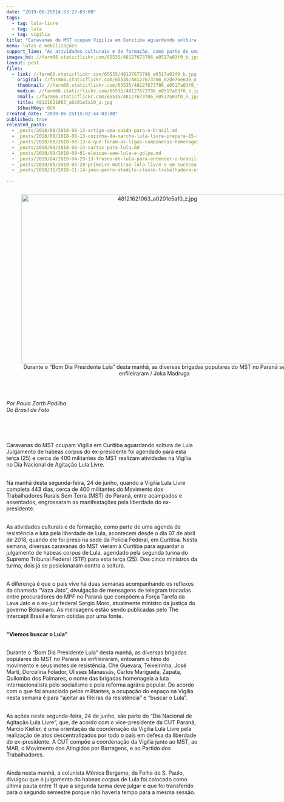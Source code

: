```yaml
---
date: "2019-06-25T14:53:27-03:00"
tags:
  - tag: lula-livre
  - tag: lula
  - tag: vigilia
title: "Caravanas do MST ocupam Vigília em Curitiba aguardando soltura de Lula\n"
menu: lutas e mobilizações
support_line: "As atividades culturais e de formação, como parte de uma agenda de resistência e luta pela liberdade de Lula"
images_hd: //farm66.staticflickr.com/65535/48127673786_e0517a03f0_b.jpg
layout: post
files:
  - link: //farm66.staticflickr.com/65535/48127673786_e0517a03f0_b.jpg
    original: //farm66.staticflickr.com/65535/48127673786_02de76e6d0_o.jpg
    thumbnail: //farm66.staticflickr.com/65535/48127673786_e0517a03f0_t.jpg
    medium: //farm66.staticflickr.com/65535/48127673786_e0517a03f0_z.jpg
    small: //farm66.staticflickr.com/65535/48127673786_e0517a03f0_n.jpg
    title: 48121621063_a0201e5a10_z.jpg
    $$hashKey: 0UX
created_date: "2019-06-25T15:02:44-03:00"
published: true
releated_posts:
  - _posts/2018/08/2018-08-13-artigo-uma-saida-para-o-brasil.md
  - _posts/2018/08/2018-08-13-cozinha-da-marcha-lula-livre-prepara-15-mil-refeicoes-por-dia.md
  - _posts/2018/08/2018-08-13-o-que-foram-as-ligas-camponesas-homenageadas-pela-marcha-do-mst.md
  - _posts/2018/08/2018-08-14-cartas-para-lula.md
  - _posts/2018/09/2018-09-01-eleicao-sem-lula-e-golpe.md
  - _posts/2019/04/2019-04-29-13-frases-de-lula-para-entender-o-brasil-nos-dias-de-hoje.md
  - _posts/2019/05/2019-05-28-primeiro-mutirao-lula-livre-e-um-sucesso-nas-ruas-de-todo-o-brasil.md
  - _posts/2018/11/2018-11-14-joao-pedro-stedile-classe-trabalhadora-esta-presa-com-lula.md

---
```

<div style="text-align:center">
<figure class="image" style="display:inline-block"><img alt="48121621063_a0201e5a10_z.jpg" height="445" src="//farm66.staticflickr.com/65535/48127673786_e0517a03f0_b.jpg" width="700" />
<figcaption>Durante o &ldquo;Bom Dia Presidente Lula&rdquo; desta manh&atilde;, as diversas brigadas populares do MST no Paran&aacute; se enfileiraram / Joka Madruga</figcaption>
</figure>
</div>

<p><br />
<br />
<em>Por Paula Zarth Padilha<br />
Do&nbsp;Brasil de Fato</em></p>

<p>&nbsp;</p>

<p>&nbsp;</p>

<p>Caravanas do MST ocupam Vig&iacute;lia em Curitiba aguardando soltura de Lula<br />
Julgamento de habeas corpus do ex-presidente foi agendado para esta ter&ccedil;a (25) e cerca de 400 militantes do MST realizam atividades na Vig&iacute;lia no Dia Nacional de Agita&ccedil;&atilde;o Lula Livre.</p>

<p><br />
Na manh&atilde; desta segunda-feira, 24 de junho, quando a Vig&iacute;lia Lula Livre completa 443 dias, cerca de 400 militantes do Movimento dos Trabalhadores Rurais Sem Terra (MST) do Paran&aacute;, entre acampados e assentados, engrossaram as manifesta&ccedil;&otilde;es pela liberdade do ex-presidente.</p>

<p><br />
As atividades culturais e de forma&ccedil;&atilde;o, como parte de uma agenda de resist&ecirc;ncia e luta pela liberdade de Lula, acontecem desde o dia 07 de abril de 2018, quando ele foi preso na sede da Pol&iacute;cia Federal, em Curitiba. Nesta semana, diversas caravanas do MST vieram &agrave; Curitiba para aguardar o julgamento de habeas corpus de Lula, agendado pela segunda turma do Supremo Tribunal Federal (STF) para esta ter&ccedil;a (25). Dos cinco ministros da turma, dois j&aacute; se posicionaram contra a soltura.&nbsp;</p>

<p><br />
A diferen&ccedil;a &eacute; que o pa&iacute;s vive h&aacute; duas semanas acompanhando os reflexos da chamada &ldquo;Vaza Jato&rdquo;, divulga&ccedil;&atilde;o de mensagens de telegram trocadas entre procuradores do MPF no Paran&aacute; que comp&otilde;em a For&ccedil;a Tarefa da Lava Jato e o ex-juiz federal Sergio Moro, atualmente ministro da justi&ccedil;a do governo Bolsonaro. As mensagens est&atilde;o sendo publicadas pelo The Intercept Brasil e foram obtidas por uma fonte.</p>

<p><br />
<strong>&ldquo;Viemos buscar o Lula&rdquo;</strong></p>

<p><br />
Durante o &ldquo;Bom Dia Presidente Lula&rdquo; desta manh&atilde;, as diversas brigadas populares do MST no Paran&aacute; se enfileiraram, entoaram o hino do movimento e seus motes de resist&ecirc;ncia. Che Guevara, Teixeirinha, Jos&eacute; Mart&iacute;, Dorcelina Folador, Ulisses Manass&aacute;s, Carlos Mariguela, Zapata, Quilombo dos Palmares, o nome das brigadas homenageia a luta internacionalista pelo socialismo e pela reforma agr&aacute;ria popular. De acordo com o que foi anunciado pelos militantes, a ocupa&ccedil;&atilde;o do espa&ccedil;o na Vig&iacute;lia nesta semana &eacute; para &ldquo;ajeitar as fileiras da resist&ecirc;ncia&rdquo; e &ldquo;buscar o Lula&rdquo;.</p>

<p><br />
As a&ccedil;&otilde;es nesta segunda-feira, 24 de junho, s&atilde;o parte do &ldquo;Dia Nacional de Agita&ccedil;&atilde;o Lula Livre&rdquo;, que, de acordo com o vice-presidente da CUT Paran&aacute;, Marcio Kieller, &eacute; uma orienta&ccedil;&atilde;o da coordena&ccedil;&atilde;o da Vig&iacute;lia Lula Livre pela realiza&ccedil;&atilde;o de atos descentralizados por todo o pa&iacute;s em defesa da liberdade do ex-presidente. A CUT comp&otilde;e a coordena&ccedil;&atilde;o da Vig&iacute;lia junto ao MST, ao MAB, o Movimento dos Atingidos por Barragens, e ao Partido dos Trabalhadores.</p>

<p><br />
Ainda nesta manh&atilde;, a colunista M&ocirc;nica Bergamo, da Folha de S. Paulo, divulgou que o julgamento do habeas corpus de Lula foi colocado como &uacute;ltima pauta entre 11 que a segunda turma deve julgar e que foi transferido para o segundo semestre porque n&atilde;o haveria tempo para a mesma sess&atilde;o.</p>
